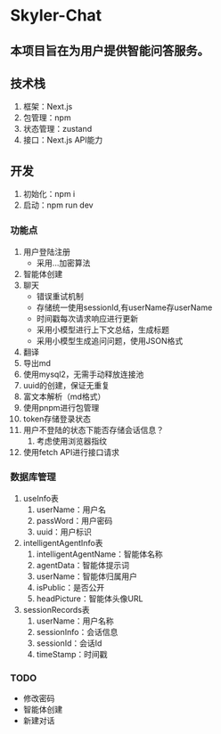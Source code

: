 # Skyler-Chat

## 本项目旨在为用户提供智能问答服务。

## 技术栈
1. 框架：Next.js
2. 包管理：npm
3. 状态管理：zustand
4. 接口：Next.js API能力

## 开发
1. 初始化：npm i
2. 启动：npm run dev

### 功能点
1. 用户登陆注册
   - 采用...加密算法
2. 智能体创建
3. 聊天
   - 错误重试机制
   - 存储统一使用sessionId,有userName存userName
   - 时间戳每次请求响应进行更新
   - 采用小模型进行上下文总结，生成标题
   - 采用小模型生成追问问题，使用JSON格式
4. 翻译
5. 导出md
6. 使用mysql2，无需手动释放连接池
7. uuid的创建，保证无重复
8. 富文本解析（md格式）
9. 使用pnpm进行包管理
10. token存储登录状态
11. 用户不登陆的状态下能否存储会话信息？
    1.  考虑使用浏览器指纹
12. 使用fetch API进行接口请求




### 数据库管理
1. useInfo表
   1. userName：用户名
   2. passWord：用户密码
   3. uuid：用户标识
2. intelligentAgentInfo表
   1. intelligentAgentName：智能体名称
   2. agentData：智能体提示词
   3. userName：智能体归属用户
   4. isPublic：是否公开
   5. headPicture：智能体头像URL
3. sessionRecords表
   1. userName：用户名称
   2. sessionInfo：会话信息
   3. sessionId：会话Id
   4. timeStamp：时间戳


### TODO
- 修改密码
- 智能体创建
- 新建对话
